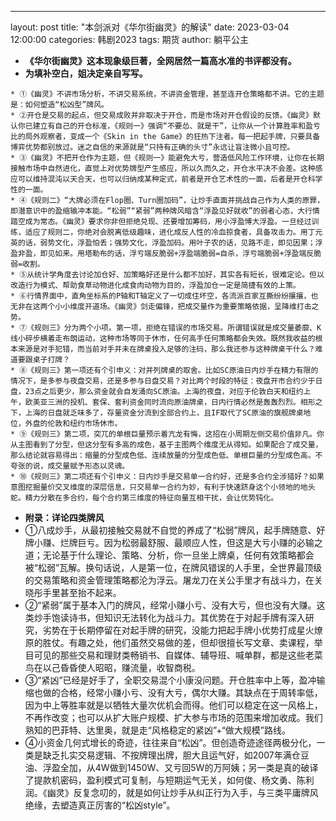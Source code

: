 ---
layout: post
title:  "本剑派对《华尔街幽灵》的解读"
date:   2023-03-04 12:00:00
categories: 韩剧2023
tags: 期货
author: 躺平公主

* **《华尔街幽灵》这本现象级巨著，全网居然一篇高水准的书评都没有。**
* **为填补空白，姐决定亲自写写。**
~~~
* ①《幽灵》不讲市场分析，不讲交易系统，不讲资金管理，甚至连开仓策略都不讲。它的主题是：如何塑造“松凶型”牌风。
* ②开仓是交易的起点，但交易成败并非取决于开仓，而是市场对开仓假设的反馈。《幽灵》默认你已建立有自己的开仓标准，《规则一》强调“不要怂、就是干”，让你从一个计算胜率和盈亏比的局外观察者，变成一个《Skin in the Game》的狂热下注者。每一把起手牌，只要具备博弈优势都别放过。迷之自信的来源就是“只持有正确的头寸”永远让盲注微小且可控。
* ③《幽灵》不把开仓作为主题，但《规则一》能避免大亏，营造低风险工作环境，让你在长期接触市场中自然进化，直觉上对优势牌型产生感应，所以久而久之，开仓水平决不会差。这种感应可以维持混沌以天合天，也可以归纳成某种定式，前者是开仓艺术性的一面，后者是开仓科学性的一面。
* ④《规则二》“大牌必须在Flop圈、Turn圈加码”，让炒手直面并挑战自己作为人类的原罪，即潜意识中的盈缩输冲本能。“松弱”“紧弱”两种牌风暗含“浮盈见好就收”的弱者心态，大行情踏空成为常态。《幽灵》要求你非但拒绝兑现、还要增加筹码，用小浮盈博大浮盈。一旦经过训练，适应了规则二，你绝对会脱离低级趣味，进化成反人性的冷血掠食者，具备攻击力。用丁元英的话，弱势文化，浮盈怕丢；强势文化，浮盈加码。用叶子农的话，见路不走，即见因果；浮盈非盈，即见如来。用塔勒布的话，浮亏端反脆弱+浮盈端脆弱=自杀，浮亏端脆弱+浮盈端反脆弱=收割。
* ⑤从统计学角度去讨论加仓好、加策略好还是什么都不加好，其实各有短长，很难定论。但以改造行为模式、帮助食草动物进化成食肉动物为目的，浮盈加仓一定是简捷有效的上策。
* ⑥行情界面中，直角坐标系的P轴和T轴定义了一切成住坏空，各流派百家互撕纷纷攘攘，也无非在这两个小小维度开道场。《幽灵》剑走偏锋，把成交量作为重要策略依据，呈降维打击之势。
* ⑦《规则三》分为两个小项。第一项，拒绝在错误的市场交易。所谓错误就是成交量萎靡、K线小碎步横着走布朗运动，这种市场等同于休市，任何高手任何策略都会失效。既然我收益的根本来源是对手犯错，而当前对手并未在牌桌投入足够的注码，那么我还参与这种牌桌干什么？难道要跟桌子打牌？
* ⑧《规则三》第一项还有个引申义：对并列牌桌的取舍。比如SC原油日内炒手在精力有限的情况下，是多参与夜盘交易，还是多参与日盘交易？对比两个时段的特征：夜盘开市合约少于日盘，23点之后更少，那么资金就会自发涌向SC原油。上海的夜盘，对应于伦敦白天和纽约上午，欧美亚三洲的投机、套保、套利资金同时流向原油牌桌，日内行情必然是轰轰烈烈。相形之下，上海的日盘就乏味多了，存量资金分流到全部合约上，且IF取代了SC原油的旗舰牌桌地位，外盘的伦敦和纽约市场休市。
* ⑨《规则三》第二项，突兀的单根巨量预示着亢龙有悔，这招在小周期左侧交易价值非凡。你从主图看到了分型，但这分型有多高的成色，基于主图两个维度无从得知。如果配合了成交量，那么结论就容易得出：缩量的分型成色低、连续放量的分型成色低、单根巨量的分型成色高。不夸张的说，成交量赋予形态以灵魂。
* ⑩《规则三》第二项还有个引申义：日内炒手是交易单一合约好，还是多合约全涉猎好？如果意图挖掘量价交叉维度的深层信息，只交易单一合约为妙，有利于快速跻身这个小领地的地头蛇。精力分散在多合约，每个合约第三维度的特征向量互相干扰，会让优势钝化。
~~~
* **附录：详论四类牌风**
* ①八成炒手，从最初接触交易就不自觉的养成了“松弱”牌风，起手牌随意、好牌小赚、烂牌巨亏。因为松弱最舒服、最顺应人性，但这是大亏小赚的必输之道；无论基于什么理论、策略、分析，你一旦坐上牌桌，任何有效策略都会被“松弱”瓦解。换句话说，人是第一位，在牌风错误的人手里，全世界最顶级的交易策略和资金管理策略都沦为浮云。屠龙刀在关公手里才有战斗力，在关晓彤手里甚至抬不起来。
* ②“紧弱”属于基本入门的牌风，经常小赚小亏、没有大亏，但也没有大赚。这类炒手饱读诗书，但知识无法转化为战斗力。其优势在于对起手牌有深入研究，劣势在于长期停留在对起手牌的研究，没能力把起手牌小优势打成星火燎原的胜仗。有趣之处，他们虽然交易做的差，但却很擅长写文章、卖课程，举目可见的那些交易和理财类畅销书、自媒体、辅导班、喊单群，都是这些老菜鸟在以己昏昏使人昭昭，赚流量，收智商税。
* ③“紧凶”已经是好手了，全职交易混个小康没问题。开仓胜率中上等，盈冲输缩也做的合格，经常小赚小亏、没有大亏，偶尔大赚。其缺点在于周转率低，因为中上等胜率就是以牺牲大量次优机会而得。他们可以稳定在这一风格上，不再作改变；也可以从扩大账户规模、扩大参与市场的范围来增加收成。我们熟知的巴菲特、达里奥，就是走“风格稳定的紧凶”+“做大规模”路线。
* ④小资金几何式增长的奇迹，往往来自“松凶”。但创造奇迹途径两极分化，一类是缺乏扎实交易逻辑、不按牌理出牌，胆大且运气好，如2007年满仓豆油、浮盈全加，从4W做到1450W、又亏回5W的万阿姨；另一类是真的破译了提款机密码，盈利模式可复制，与短期运气无关，如何俊、杨文勇、陈利润。《幽灵》反复念叨的，就是如何让炒手从纠正行为入手，与三类平庸牌风绝缘，去塑造真正厉害的“松凶style”。
